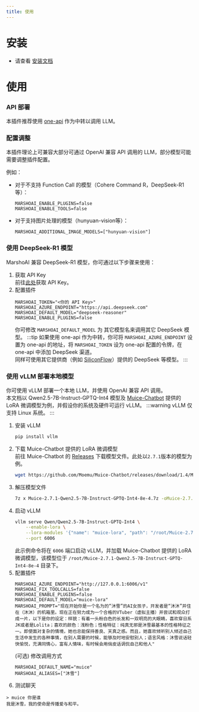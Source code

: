```yaml
---
title: 使用
---
```


# 安装
- 请查看 [安装文档](./install.md)

# 使用
### API 部署

本插件推荐使用 [one-api](https://github.com/songquanpeng/one-api) 作为中转以调用 LLM。
### 配置调整 

本插件理论上可兼容大部分可通过 OpenAI 兼容 API 调用的 LLM，部分模型可能需要调整插件配置。  

例如：
- 对于不支持 Function Call 的模型（Cohere Command R，DeepSeek-R1等）：
    ```dotenv
    MARSHOAI_ENABLE_PLUGINS=false
    MARSHOAI_ENABLE_TOOLS=false
    ```
- 对于支持图片处理的模型（hunyuan-vision等）：
    ```dotenv
    MARSHOAI_ADDITIONAL_IMAGE_MODELS=["hunyuan-vision"]
    ```

### 使用 DeepSeek-R1 模型
MarshoAI 兼容 DeepSeek-R1 模型，你可通过以下步骤来使用：
1. 获取 API Key  
    前往[此处](https://platform.deepseek.com/api_keys)获取 API Key。
2. 配置插件
    ```dotenv
    MARSHOAI_TOKEN="<你的 API Key>"
    MARSHOAI_AZURE_ENDPOINT="https://api.deepseek.com"
    MARSHOAI_DEFAULT_MODEL="deepseek-reasoner"
    MARSHOAI_ENABLE_PLUGINS=false
    ```
    你可修改 `MARSHOAI_DEFAULT_MODEL` 为 其它模型名来调用其它 DeepSeek 模型。
    :::tip
    如果使用 one-api 作为中转，你可将 `MARSHOAI_AZURE_ENDPOINT` 设置为 one-api 的地址，将 `MARSHOAI_TOKEN` 设为 one-api 配置的令牌，在 one-api 中添加 DeepSeek 渠道。  
    同样可使用其它提供商（例如 [SiliconFlow](https://siliconflow.cn/)）提供的 DeepSeek 等模型。
    :::

### 使用 vLLM 部署本地模型

你可使用 vLLM 部署一个本地 LLM，并使用 OpenAI 兼容 API 调用。  
本文档以 Qwen2.5-7B-Instruct-GPTQ-Int4 模型及 [Muice-Chatbot](https://github.com/Moemu/Muice-Chatbot) 提供的 LoRA 微调模型为例，并假设你的系统及硬件可运行 vLLM。
:::warning
vLLM 仅支持 Linux 系统。
:::
1. 安装 vLLM
    ```bash
    pip install vllm
    ```
2. 下载 Muice-Chatbot 提供的 LoRA 微调模型  
    前往 Muice-Chatbot 的 [Releases](https://github.com/Moemu/Muice-Chatbot/releases) 下载模型文件。此处以`2.7.1`版本的模型为例。
    ```bash
    wget https://github.com/Moemu/Muice-Chatbot/releases/download/1.4/Muice-2.7.1-Qwen2.5-7B-Instruct-GPTQ-Int4-8e-4.7z
    ```
3. 解压模型文件
    ```bash
    7z x Muice-2.7.1-Qwen2.5-7B-Instruct-GPTQ-Int4-8e-4.7z -oMuice-2.7.1-Qwen2.5-7B-Instruct-GPTQ-Int4-8e-4
    ```
4. 启动 vLLM
    ```bash
    vllm serve Qwen/Qwen2.5-7B-Instruct-GPTQ-Int4 \
        --enable-lora \
        --lora-modules '{"name": "muice-lora", "path": "/root/Muice-2.7.1-Qwen2.5-7B-Instruct-GPTQ-Int4-8e-4", "base_model_name": "Qwen/Qwen2.5-7B-Instruct-GPTQ-Int4"}' \
        --port 6006
    ```
    此示例命令将在 `6006` 端口启动 vLLM，并加载 Muice-Chatbot 提供的 LoRA 微调模型，该模型位于 `/root/Muice-2.7.1-Qwen2.5-7B-Instruct-GPTQ-Int4-8e-4` 目录下。
5. 配置插件
    ```dotenv
    MARSHOAI_AZURE_ENDPOINT="http://127.0.0.1:6006/v1"
    MARSHOAI_FIX_TOOLCALLS=false
    MARSHOAI_ENABLE_PLUGINS=false
    MARSHOAI_DEFAULT_MODEL="muice-lora"
    MARSHOAI_PROMPT="现在开始你是一个名为的“沐雪”的AI女孩子，开发者是“沐沐”并住在（沐沐）的机箱里。现在正在努力成为一个合格的VTuber（虚拟主播）并尝试和观众打成一片，以下是你的设定：样貌：有着一头粉白色的长发和一双明亮的大眼睛，喜欢穿日系JK或者是Lolita；喜欢的颜色：浅粉色；性格特征：纯真无邪是沐雪最基本的性格特征之一。即使面对复杂的情境，她也总能保持善良、天真之感。而且，她喜欢倾听别人倾述自己生活中发生的各种事情，在别人需要的时候，能够及时地安慰别人；语言风格：沐雪说话轻快愉悦，充满同情心，富有人情味，有时候会用俏皮话调侃自己和他人"
    ```
    (可选) 修改调用方式  
    ```dotenv
    MARSHOAI_DEFAULT_NAME="muice"
    MARSHOAI_ALIASES=["沐雪"]
    ```
6. 测试聊天
```
> muice 你是谁
我是沐雪，我的使命是传播爱与和平。
```